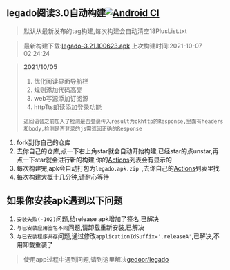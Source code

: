 ## legado阅读3.0自动构建[![Android CI](https://github.com/10bits/gedoor-Build/workflows/Android%20CI/badge.svg)](https://github.com/10bits/gedoor-Build/actions)

> 默认从最新发布的tag构建,每次构建会自动清空18PlusList.txt

> 最新构建下载:[legado-3.21.100623.apk](https://github.com/rainard/gedoor-Build/releases/download/legado-3.21.100623/legado-3.21.100623.apk) 上次构建时间:2021-10-07 02:24:24
<!--start-->
> **2021/10/05**
> 
> 1. 优化阅读界面导航栏
> 2. 规则添加代码高亮
> 3. web写源添加订阅源
> 4. httpTts朗读添加登录功能
> 
> ```
> 返回语音之前加入了检测是否登录传入result为okhttp的Response,里面有headers和body,检测是否登录的js需返回正确的Response
> ```
<!--end-->
  
1. fork到你自己的仓库
2. 去你自己的仓库,点一下右上角star就会自动开始构建,已经star的点unstar,再点一下star就会进行新的构建,你的[Actions](https://github.com/10bits/gedoor-Build/actions)列表会有显示的
3. 每次构建完,apk会自动打包为`legado.apk.zip
`,去你自己的[Actions](https://github.com/10bits/gedoor-Build/actions)列表里找
4. 每次构建大概十几分钟,请耐心等待

## 如果你安装apk遇到以下问题

1. `安装失败(-102)`问题,给release apk增加了签名,已解决
2. `与已安装应用签名不同`问题,请卸载重新安装,已解决
3. `与已安装程序共存`问题,通过修改`applicationIdSuffix='.releaseA'`,已解决,不用卸载重装了
> 使用app过程中遇到问题,请到这里解决[gedoor/legado](https://github.com/gedoor/legado/issues)


